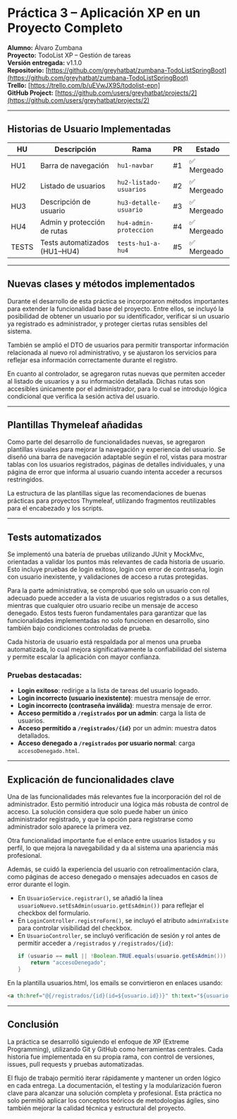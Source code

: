# Práctica 3 – Aplicación XP en un Proyecto Completo

**Alumno:** Álvaro Zumbana  
**Proyecto:** TodoList XP – Gestión de tareas  
**Versión entregada:** v1.1.0  
**Repositorio:** [https://github.com/greyhatbat/zumbana-TodoListSpringBoot](https://github.com/greyhatbat/zumbana-TodoListSpringBoot)  
**Trello:** [https://trello.com/b/uEVwJX9S/todolist-epn]  
**GitHub Project:** [https://github.com/users/greyhatbat/projects/2](https://github.com/users/greyhatbat/projects/2)

---

##  Historias de Usuario Implementadas

| HU  | Descripción                        | Rama                        | PR                             | Estado     |
|-----|------------------------------------|-----------------------------|--------------------------------|------------|
| HU1 | Barra de navegación                | `hu1-navbar`                | #1                             | ✅ Mergeado |
| HU2 | Listado de usuarios                | `hu2-listado-usuarios`      | #2                             | ✅ Mergeado |
| HU3 | Descripción de usuario             | `hu3-detalle-usuario`       | #3                             | ✅ Mergeado |
| HU4 | Admin y protección de rutas        | `hu4-admin-proteccion`      | #4                             | ✅ Mergeado |
| TESTS | Tests automatizados (HU1–HU4)     | `tests-hu1-a-hu4`           | #5                             | ✅ Mergeado |

---

##  Nuevas clases y métodos implementados

Durante el desarrollo de esta práctica se incorporaron métodos importantes para extender la funcionalidad base del proyecto. Entre ellos, se incluyó la posibilidad de obtener un usuario por su identificador, verificar si un usuario ya registrado es administrador, y proteger ciertas rutas sensibles del sistema.

También se amplió el DTO de usuarios para permitir transportar información relacionada al nuevo rol administrativo, y se ajustaron los servicios para reflejar esa información correctamente durante el registro.

En cuanto al controlador, se agregaron rutas nuevas que permiten acceder al listado de usuarios y a su información detallada. Dichas rutas son accesibles únicamente por el administrador, para lo cual se introdujo lógica condicional que verifica la sesión activa del usuario.

---

##  Plantillas Thymeleaf añadidas

Como parte del desarrollo de funcionalidades nuevas, se agregaron plantillas visuales para mejorar la navegación y experiencia del usuario. Se diseñó una barra de navegación adaptable según el rol, vistas para mostrar tablas con los usuarios registrados, páginas de detalles individuales, y una página de error que informa al usuario cuando intenta acceder a recursos restringidos.

La estructura de las plantillas sigue las recomendaciones de buenas prácticas para proyectos Thymeleaf, utilizando fragmentos reutilizables para el encabezado y los scripts.

---

##  Tests automatizados

Se implementó una batería de pruebas utilizando JUnit y MockMvc, orientadas a validar los puntos más relevantes de cada historia de usuario. Esto incluye pruebas de login exitoso, login con error de contraseña, login con usuario inexistente, y validaciones de acceso a rutas protegidas.

Para la parte administrativa, se comprobó que solo un usuario con rol adecuado puede acceder a la vista de usuarios registrados o a sus detalles, mientras que cualquier otro usuario recibe un mensaje de acceso denegado. Estos tests fueron fundamentales para garantizar que las funcionalidades implementadas no solo funcionen en desarrollo, sino también bajo condiciones controladas de prueba.

Cada historia de usuario está respaldada por al menos una prueba automatizada, lo cual mejora significativamente la confiabilidad del sistema y permite escalar la aplicación con mayor confianza.

### Pruebas destacadas:

- **Login exitoso**: redirige a la lista de tareas del usuario logeado.
- **Login incorrecto (usuario inexistente)**: muestra mensaje de error.
- **Login incorrecto (contraseña inválida)**: muestra mensaje de error.
- **Acceso permitido a `/registrados` por un admin**: carga la lista de usuarios.
- **Acceso permitido a `/registrados/{id}`** por un admin: muestra datos detallados.
- **Acceso denegado a `/registrados` por usuario normal**: carga `accesoDenegado.html`.

---

##  Explicación de funcionalidades clave

Una de las funcionalidades más relevantes fue la incorporación del rol de administrador. Esto permitió introducir una lógica más robusta de control de acceso. La solución considera que solo puede haber un único administrador registrado, y que la opción para registrarse como administrador solo aparece la primera vez.

Otra funcionalidad importante fue el enlace entre usuarios listados y su perfil, lo que mejora la navegabilidad y da al sistema una apariencia más profesional.

Además, se cuidó la experiencia del usuario con retroalimentación clara, como páginas de acceso denegado o mensajes adecuados en casos de error durante el login.

- En `UsuarioService.registrar()`, se añadió la línea `usuarioNuevo.setEsAdmin(usuario.getEsAdmin())` para reflejar el checkbox del formulario.
- En `LoginController.registroForm()`, se incluyó el atributo `adminYaExiste` para controlar visibilidad del checkbox.
- En `UsuarioController`, se incluyó verificación de sesión y rol antes de permitir acceder a `/registrados` y `/registrados/{id}`:
  ```java
  if (usuario == null || !Boolean.TRUE.equals(usuario.getEsAdmin())) {
      return "accesoDenegado";
  }
   ```
En la plantilla usuarios.html, los emails se convirtieron en enlaces usando:
```html
<a th:href="@{/registrados/{id}(id=${usuario.id})}" th:text="${usuario.email}">email</a>
```
---

##  Conclusión

La práctica se desarrolló siguiendo el enfoque de XP (Extreme Programming), utilizando Git y GitHub como herramientas centrales. Cada historia fue implementada en su propia rama, con control de versiones, issues, pull requests y pruebas automatizadas.

El flujo de trabajo permitió iterar rápidamente y mantener un orden lógico en cada entrega. La documentación, el testing y la modularización fueron clave para alcanzar una solución completa y profesional. Esta práctica no solo permitió aplicar los conceptos teóricos de metodologías ágiles, sino también mejorar la calidad técnica y estructural del proyecto.
